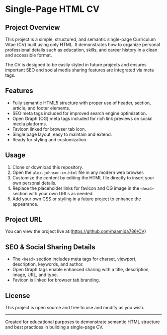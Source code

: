 # Single-Page HTML CV

## Project Overview

This project is a simple, structured, and semantic single-page Curriculum Vitae (CV) built using only HTML. It demonstrates how to organize personal professional details such as education, skills, and career history in a clean and accessible format.

The CV is designed to be easily styled in future projects and ensures important SEO and social media sharing features are integrated via meta tags.

## Features

- Fully semantic HTML5 structure with proper use of header, section, article, and footer elements.
- SEO meta tags included for improved search engine optimization.
- Open Graph (OG) meta tags included for rich link previews on social media platforms.
- Favicon linked for browser tab icon.
- Single page layout, easy to maintain and extend.
- Ready for styling and customization.

## Usage

1. Clone or download this repository.
2. Open the `alex-johnson-cv.html` file in any modern web browser.
3. Customize the content by editing the HTML file directly to insert your own personal details.
4. Replace the placeholder links for favicon and OG image in the `<head>` section with your own URLs as needed.
5. Add your own CSS or styling in a future project to enhance the appearance.

## Project URL

You can view the project live at:(https://github.com/haamida786/CV)

## SEO & Social Sharing Details

- The `<head>` section includes meta tags for charset, viewport, description, keywords, and author.
- Open Graph tags enable enhanced sharing with a title, description, image, URL, and type.
- Favicon is linked for browser tab branding.

## License

This project is open source and free to use and modify as you wish.

---

Created for educational purposes to demonstrate semantic HTML structure and best practices in building a single-page CV.
